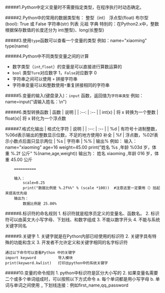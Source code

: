 #####1.Python中定义变量时不需要指定类型，在程序执行时动态确定。

#####2.Python中的常用的数据类型有：
	整型（int）
	浮点型(float)
	布尔型(bool): True 或 False
	字符串(str)
	列表
	元祖
	字典
	特别的：在Python2.x中，整数 根据保存数值的长度还分为 int(整型)、long(长整型)

#####3.使用`type`函数可以查看一个变量的类型
	例如：name="xiaoming"
		 type(name)

#####4.Python中不同类型变量之间的计算
* 数字类型（`int`,`float`）的变量是可以直接进行算数运算的
* `bool` 类型`Ture`对应数字 1，`False`对应数字 0 
* 字符串之间可以使用 `+` 拼接字符串
* 字符串变量可以和整数使用`*`重复拼接相同的字符串 

#####5.变量的输入(键盘录入)：`input` 函数，返回值为`字符串类型`
	例如： name=input("请输入姓名：\n")

#####6.类型转换函数
|	函数		|	说明		|
|	:--:	| :--		|
|   int(x)	| 将 x 转换为一个整数
|   float(x)| 将 x 转化为一个浮点数

#####7.格式化输出
|	格式化字符		|	说明		|
|	:--:	| :--		|
|   %d	| 有符号十进制整数，%06d表示输出的整数显示位数，不足的地方使用0 补全
|   %f	| 浮点数，%02f表示小数点后面只显示两位
|	%s	| 字符串
| 	%%	| 输出% 
    例如：
		输入：
			name="xiaoming"
			age=16
			weight=45.00
			print("姓名 %s ,年龄 %03d 岁，体重 %.2f 公斤" %(name,age,weight))
		输出为：
			姓名 xiaoming ,年龄 016 岁，体重 45.00 公斤

		==========
		
		输入：
			scale=0.25
			print("数据比例是 %.2f%%" % (scale *100))  #注意这里一定要用（）括起来提高优先级
		输出为：
			数据比例是 25.00% 
#####8.标识符的命名规则
	1. 标识符就是程序员定义的变量名、函数名。
	2. 标识符可以由英文大小写字母、下划线、和数字组成
	3. 不能以数字开头
	4. 不能与系统关键字同名  
	
#####9.关键字
	1. 关键字就是在Python内部已经使用的标识符
	2. 关键字具有特殊的功能和含义
	3. 开发者不允许定义和关键字相同的名字标识符
	
	通过以下命令可以查看Python 中的关键字
	import keyword			导入模块
	print(keyword.kwlist)	打印出python中的系统关键字 
#####10.变量的命令规则
	1. python中标识符是区分大小写的
	2. 如果变量名需要二个或多个单词组成时，可以按照以下方式命令 
		a. 每个单词都是用小写字母
		b. 单词与单词之间使用 _ 下划线连接：例如first_name,qq_password
	

		
		
		